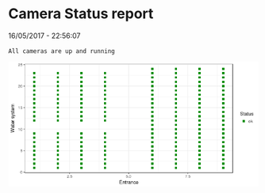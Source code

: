 Camera Status report
================
16/05/2017 - 22:56:07

    All cameras are up and running

![](camreport_files/figure-markdown_github/unnamed-chunk-2-1.png)
